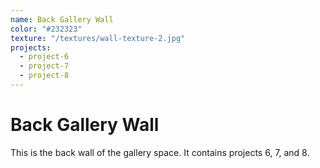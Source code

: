 ```yaml
---
name: Back Gallery Wall
color: "#232323"
texture: "/textures/wall-texture-2.jpg"
projects:
  - project-6
  - project-7
  - project-8
---
```


# Back Gallery Wall

This is the back wall of the gallery space. It contains projects 6, 7, and 8. 